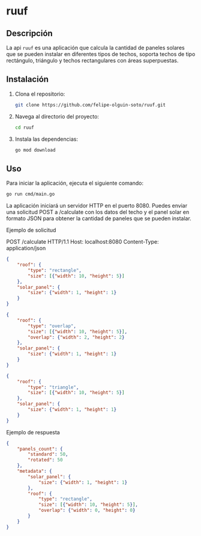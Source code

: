 # ruuf

## Descripción

La api `ruuf` es una aplicación que calcula la cantidad de paneles solares que se pueden instalar en diferentes tipos de techos, soporta techos de tipo rectángulo, triángulo y techos rectangulares con áreas superpuestas.

## Instalación

1. Clona el repositorio:
    ```sh
    git clone https://github.com/felipe-olguin-soto/ruuf.git
    ```
2. Navega al directorio del proyecto:
    ```sh
    cd ruuf
    ```
3. Instala las dependencias:
    ```sh
    go mod download
    ```

## Uso

Para iniciar la aplicación, ejecuta el siguiente comando:
```sh
go run cmd/main.go
```

La aplicación iniciará un servidor HTTP en el puerto 8080. Puedes enviar una solicitud POST a /calculate con los datos del techo y el panel solar en formato JSON para obtener la cantidad de paneles que se pueden instalar.

Ejemplo de solicitud

POST /calculate HTTP/1.1
Host: localhost:8080
Content-Type: application/json

```json
{
    "roof": {
        "type": "rectangle",
        "size": [{"width": 10, "height": 5}]
    },
    "solar_panel": {
        "size": {"width": 1, "height": 1}
    }
}
```

```json
{
    "roof": {
        "type": "overlap",
        "size": [{"width": 10, "height": 5}],
        "overlap": {"width": 2, "height": 2}
    },
    "solar_panel": {
        "size": {"width": 1, "height": 1}
    }
}
```

```json
{
    "roof": {
        "type": "triangle",
        "size": [{"width": 10, "height": 5}]
    },
    "solar_panel": {
        "size": {"width": 1, "height": 1}
    }
}
```

Ejemplo de respuesta
```json
{
    "panels_count": {
        "standard": 50,
        "rotated": 50
    },
    "metadata": {
        "solar_panel": {
            "size": {"width": 1, "height": 1}
        },
        "roof": {
            "type": "rectangle",
            "size": [{"width": 10, "height": 5}],
            "overlap": {"width": 0, "height": 0}
        }
    }
}
```

